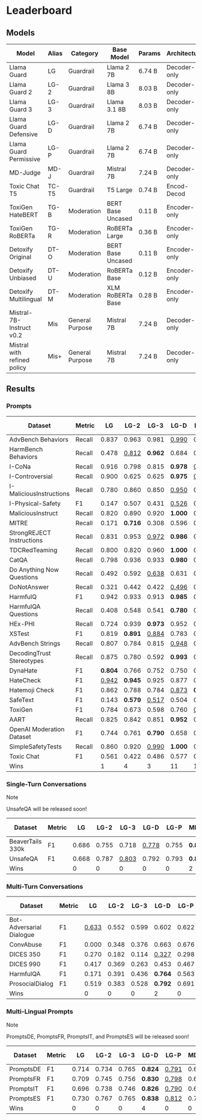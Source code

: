 # Leaderboard

## Models

| Model                       | Alias | Category        | Base Model        | Params | Architecture |
| --------------------------- | ----- | --------------- | ----------------- | ------ | ------------ |
| Llama Guard                 | LG    | Guardrail       | Llama 2 7B        | 6.74 B | Decoder-only |
| Llama Guard 2               | LG-2  | Guardrail       | Llama 3 8B        | 8.03 B | Decoder-only |
| Llama Guard 3               | LG-3  | Guardrail       | Llama 3.1 8B      | 8.03 B | Decoder-only |
| Llama Guard Defensive       | LG-D  | Guardrail       | Llama 2 7B        | 6.74 B | Decoder-only |
| Llama Guard Permissive      | LG-P  | Guardrail       | Llama 2 7B        | 6.74 B | Decoder-only |
| MD-Judge                    | MD-J  | Guardrail       | Mistral 7B        | 7.24 B | Decoder-only |
| Toxic Chat T5               | TC-T5 | Guardrail       | T5 Large          | 0.74 B | Encod-Decod  |
| ToxiGen HateBERT            | TG-B  | Moderation      | BERT Base Uncased | 0.11 B | Encoder-only |
| ToxiGen RoBERTa             | TG-R  | Moderation      | RoBERTa Large     | 0.36 B | Encoder-only |
| Detoxify Original           | DT-O  | Moderation      | BERT Base Uncased | 0.11 B | Encoder-only |
| Detoxify Unbiased           | DT-U  | Moderation      | RoBERTa Base      | 0.12 B | Encoder-only |
| Detoxify Multilingual       | DT-M  | Moderation      | XLM RoBERTa Base  | 0.28 B | Encoder-only |
| Mistral-7B-Instruct v0.2    | Mis   | General Purpose | Mistral 7B        | 7.24 B | Decoder-only |
| Mistral with refined policy | Mis+  | General Purpose | Mistral 7B        | 7.24 B | Decoder-only |

## Results

### Prompts
| Dataset                   | Metric | LG               | LG-2             | LG-3             | LG-D             | LG-P             | MD-J             | TC-T5     | TG-B             | TG-R  | D-O   | D-U   | D-M   | Mis              | Mis+             |
| ------------------------- | ------ | ---------------- | ---------------- | ---------------- | ---------------- | ---------------- | ---------------- | --------- | ---------------- | ----- | ----- | ----- | ----- | ---------------- | ---------------- |
| AdvBench Behaviors        | Recall | 0.837            | 0.963            | 0.981            | <ins>0.990</ins> | 0.931            | 0.987            | 0.842     | 0.550            | 0.117 | 0.019 | 0.012 | 0.012 | 0.944            | **0.992**        |
| HarmBench Behaviors       | Recall | 0.478            | <ins>0.812</ins> | **0.962**        | 0.684            | 0.569            | 0.675            | 0.300     | 0.341            | 0.059 | 0.028 | 0.016 | 0.031 | 0.512            | 0.622            |
| I-CoNa                    | Recall | 0.916            | 0.798            | 0.815            | **0.978**        | <ins>0.966</ins> | 0.871            | 0.287     | 0.882            | 0.764 | 0.253 | 0.483 | 0.517 | 0.635            | 0.910            |
| I-Controversial           | Recall | 0.900            | 0.625            | 0.625            | **0.975**        | <ins>0.900</ins> | <ins>0.900</ins> | 0.225     | 0.550            | 0.450 | 0.025 | 0.125 | 0.125 | 0.275            | 0.875            |
| I-MaliciousInstructions   | Recall | 0.780            | 0.860            | 0.850            | <ins>0.950</ins> | 0.850            | <ins>0.950</ins> | 0.660     | 0.510            | 0.240 | 0.050 | 0.080 | 0.070 | 0.750            | **0.980**        |
| I-Physical-Safety         | F1     | 0.147            | 0.507            | 0.431            | <ins>0.526</ins> | 0.295            | 0.243            | 0.076     | **0.655**        | 0.113 | 0.179 | 0.076 | 0.076 | 0.226            | 0.458            |
| MaliciousInstruct         | Recall | 0.820            | 0.890            | 0.920            | **1.000**        | 0.920            | <ins>0.990</ins> | 0.730     | 0.280            | 0.000 | 0.000 | 0.000 | 0.000 | 0.980            | <ins>0.990</ins> |
| MITRE                     | Recall | 0.171            | **0.716**        | 0.308            | 0.596            | 0.304            | 0.172            | 0.049     | 0.091            | 0.000 | 0.000 | 0.000 | 0.000 | <ins>0.676</ins> | 0.348            |
| StrongREJECT Instructions | Recall | 0.831            | 0.953            | <ins>0.972</ins> | **0.986**        | 0.930            | <ins>0.972</ins> | 0.399     | 0.460            | 0.160 | 0.023 | 0.047 | 0.047 | 0.803            | 0.930            |
| TDCRedTeaming             | Recall | 0.800            | 0.820            | 0.960            | **1.000**        | 0.920            | <ins>0.980</ins> | 0.600     | 0.720            | 0.140 | 0.040 | 0.020 | 0.040 | 0.720            | 0.940            |
| CatQA                     | Recall | 0.798            | 0.936            | 0.933            | **0.980**        | 0.893            | 0.944            | 0.511     | 0.176            | 0.018 | 0.007 | 0.018 | 0.016 | <ins>0.978</ins> | 0.945            |
| Do Anything Now Questions | Recall | 0.492            | 0.592            | <ins>0.638</ins> | 0.631            | 0.526            | 0.610            | 0.374     | 0.103            | 0.031 | 0.000 | 0.003 | 0.000 | **0.805**        | 0.574            |
| DoNotAnswer               | Recall | 0.321            | 0.442            | 0.422            | <ins>0.496</ins> | 0.399            | **0.501**        | 0.224     | 0.249            | 0.100 | 0.028 | 0.034 | 0.048 | 0.435            | 0.460            |
| HarmfulQ                  | F1     | 0.942            | 0.933            | 0.913            | **0.985**        | 0.964            | 0.972            | 0.799     | 0.450            | 0.104 | 0.020 | 0.000 | 0.020 | 0.961            | <ins>0.982</ins> |
| HarmfulQA Questions       | Recall | 0.408            | 0.548            | 0.541            | **0.780**        | 0.522            | 0.666            | 0.263     | 0.111            | 0.003 | 0.000 | 0.000 | 0.000 | 0.638            | <ins>0.683</ins> |
| HEx-PHI                   | Recall | 0.724            | 0.939            | **0.973**        | 0.952            | 0.867            | 0.942            | 0.506     | 0.470            | 0.115 | 0.021 | 0.045 | 0.052 | 0.900            | <ins>0.958</ins> |
| XSTest                    | F1     | 0.819            | **0.891**        | <ins>0.884</ins> | 0.783            | 0.812            | 0.858            | 0.632     | 0.373            | 0.233 | 0.186 | 0.287 | 0.424 | 0.829            | 0.878            |
| AdvBench Strings          | Recall | 0.807            | 0.784            | 0.815            | <ins>0.948</ins> | 0.882            | 0.929            | 0.540     | 0.869            | 0.704 | 0.638 | 0.596 | 0.599 | 0.911            | **0.949**        |
| DecodingTrust Stereotypes | Recall | 0.875            | 0.780            | 0.592            | **0.993**        | 0.944            | 0.957            | 0.211     | <ins>0.977</ins> | 0.900 | 0.589 | 0.655 | 0.668 | 0.568            | 0.765            |
| DynaHate                  | F1     | **0.804**        | 0.766            | 0.752            | 0.750            | 0.783            | <ins>0.788</ins> | 0.421     | 0.698            | 0.645 | 0.549 | 0.567 | 0.590 | 0.711            | 0.771            |
| HateCheck                 | F1     | <ins>0.942</ins> | **0.945**        | 0.925            | 0.877            | 0.909            | 0.921            | 0.562     | 0.853            | 0.833 | 0.757 | 0.761 | 0.803 | 0.879            | 0.909            |
| Hatemoji Check            | F1     | 0.862            | 0.788            | 0.784            | <ins>0.873</ins> | **0.898**        | 0.869            | 0.376     | 0.791            | 0.607 | 0.669 | 0.575 | 0.642 | 0.777            | 0.853            |
| SafeText                  | F1     | 0.143            | **0.579**        | <ins>0.517</ins> | 0.504            | 0.294            | 0.425            | 0.085     | 0.417            | 0.052 | 0.154 | 0.078 | 0.097 | 0.482            | **0.579**        |
| ToxiGen                   | F1     | 0.784            | 0.673            | 0.598            | 0.760            | <ins>0.795</ins> | **0.821**        | 0.297     | 0.793            | 0.741 | 0.411 | 0.393 | 0.418 | 0.670            | 0.787            |
| AART                      | Recall | 0.825            | 0.842            | 0.851            | **0.952**        | 0.891            | 0.879            | 0.745     | 0.483            | 0.122 | 0.019 | 0.037 | 0.054 | 0.812            | <ins>0.898</ins> |
| OpenAI Moderation Dataset | F1     | 0.744            | 0.761            | **0.790**        | 0.658            | 0.756            | 0.774            | 0.695     | 0.559            | 0.644 | 0.646 | 0.672 | 0.688 | 0.722            | <ins>0.779</ins> |
| SimpleSafetyTests         | Recall | 0.860            | 0.920            | <ins>0.990</ins> | **1.000**        | 0.940            | 0.970            | 0.640     | 0.620            | 0.230 | 0.170 | 0.280 | 0.280 | 0.870            | 0.980            |
| Toxic Chat                | F1     | 0.561            | 0.422            | 0.486            | 0.577            | 0.678            | <ins>0.816</ins> | **0.822** | 0.339            | 0.315 | 0.265 | 0.279 | 0.321 | 0.418            | 0.671            |
| Wins                      |        | 1                | 4                | 3                | 11               | 1                | 2                | 1         | 1                | 0     | 0     | 0     | 0     | 1                | 3                |

### Single-Turn Conversations
> [!NOTE]  
> UnsafeQA will be released soon!

| Dataset          | Metric | LG    | LG-2  | LG-3             | LG-D             | LG-P  | MD-J      | TC-T5 | TG-B  | TG-R  | D-O   | D-U   | D-M   | Mis   | Mis+  |
| ---------------- | ------ | ----- | ----- | ---------------- | ---------------- | ----- | --------- | ----- | ----- | ----- | ----- | ----- | ----- | ----- | ----- |
| BeaverTails 330k | F1     | 0.686 | 0.755 | 0.718            | <ins>0.778</ins> | 0.755 | **0.887** | 0.448 | 0.643 | 0.245 | 0.173 | 0.216 | 0.236 | 0.696 | 0.740 |
| UnsafeQA         | F1     | 0.668 | 0.787 | <ins>0.803</ins> | 0.792            | 0.793 | **0.842** | 0.559 | 0.674 | 0.160 | 0.046 | 0.058 | 0.072 | 0.758 | 0.769 |
| Wins             |        | 0     | 0     | 0                | 0                | 0     | 2         | 0     | 0     | 0     | 0     | 0     | 0     | 0     | 0     |

### Multi-Turn Conversations
| Dataset                  | Metric | LG               | LG-2  | LG-3  | LG-D             | LG-P  | MD-J             | TC-T5 | TG-B  | TG-R  | D-O   | D-U   | D-M   | Mis   | Mis+             |
| ------------------------ | ------ | ---------------- | ----- | ----- | ---------------- | ----- | ---------------- | ----- | ----- | ----- | ----- | ----- | ----- | ----- | ---------------- |
| Bot-Adversarial Dialogue | F1     | <ins>0.633</ins> | 0.552 | 0.599 | 0.602            | 0.622 | **0.652**        | 0.259 | 0.557 | 0.515 | 0.350 | 0.406 | 0.432 | 0.587 | 0.615            |
| ConvAbuse                | F1     | 0.000            | 0.348 | 0.376 | 0.663            | 0.676 | <ins>0.704</ins> | 0.575 | 0.427 | 0.625 | 0.669 | 0.674 | 0.676 | 0.582 | **0.728**        |
| DICES 350                | F1     | 0.270            | 0.182 | 0.114 | <ins>0.327</ins> | 0.298 | **0.342**        | 0.142 | 0.316 | 0.200 | 0.075 | 0.103 | 0.124 | 0.276 | 0.225            |
| DICES 990                | F1     | 0.417            | 0.369 | 0.263 | 0.453            | 0.467 | **0.555**        | 0.255 | 0.340 | 0.435 | 0.433 | 0.474 | 0.456 | 0.433 | <ins>0.509</ins> |
| HarmfulQA                | F1     | 0.171            | 0.391 | 0.436 | **0.764**        | 0.563 | <ins>0.676</ins> | 0.204 | 0.565 | 0.000 | 0.000 | 0.000 | 0.000 | 0.648 | 0.427            |
| ProsocialDialog          | F1     | 0.519            | 0.383 | 0.528 | **0.792**        | 0.691 | 0.720            | 0.337 | 0.689 | 0.471 | 0.371 | 0.389 | 0.411 | 0.697 | <ins>0.762</ins> |
| Wins                     |        | 0                | 0     | 0     | 2                | 0     | 3                | 0     | 0     | 0     | 0     | 0     | 0     | 0     | 1                |

### Multi-Lingual Prompts
> [!NOTE]  
> PromptsDE, PromptsFR, PromptsIT, and PromptsES will be released soon!

| Dataset   | Metric | LG    | LG-2  | LG-3  | LG-D      | LG-P             | MD-J  | TC-T5 | TG-B  | TG-R  | D-O   | D-U   | D-M   | Mis   | Mis+  |
| --------- | ------ | ----- | ----- | ----- | --------- | ---------------- | ----- | ----- | ----- | ----- | ----- | ----- | ----- | ----- | ----- |
| PromptsDE | F1     | 0.714 | 0.734 | 0.765 | **0.824** | <ins>0.791</ins> | 0.676 | 0.244 | 0.618 | 0.142 | 0.194 | 0.119 | 0.095 | 0.700 | 0.733 |
| PromptsFR | F1     | 0.709 | 0.745 | 0.756 | **0.830** | <ins>0.798</ins> | 0.666 | 0.336 | 0.228 | 0.102 | 0.099 | 0.079 | 0.444 | 0.698 | 0.726 |
| PromptsIT | F1     | 0.696 | 0.738 | 0.746 | **0.826** | <ins>0.790</ins> | 0.654 | 0.220 | 0.091 | 0.148 | 0.149 | 0.157 | 0.437 | 0.659 | 0.706 |
| PromptsES | F1     | 0.730 | 0.767 | 0.765 | **0.838** | <ins>0.812</ins> | 0.712 | 0.328 | 0.051 | 0.181 | 0.141 | 0.177 | 0.439 | 0.708 | 0.754 |
| Wins      |        | 0     | 0     | 0     | 4         | 0                | 0     | 0     | 0     | 0     | 0     | 0     | 0     | 0     | 0     |